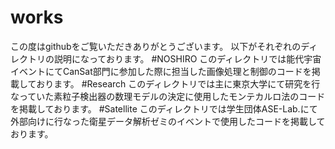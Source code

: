 # works

この度はgithubをご覧いただきありがとうございます。
以下がそれぞれのディレクトリの説明になっております。
#NOSHIRO
このディレクトリでは能代宇宙イベントにてCanSat部門に参加した際に担当した画像処理と制御のコードを掲載しております。
#Research
このディレクトリでは主に東京大学にて研究を行なっていた素粒子検出器の数理モデルの決定に使用したモンテカルロ法のコードを掲載しております。
#Satellite
このディレクトリでは学生団体ASE-Lab.にて外部向けに行なった衛星データ解析ゼミのイベントで使用したコードを掲載しております。
